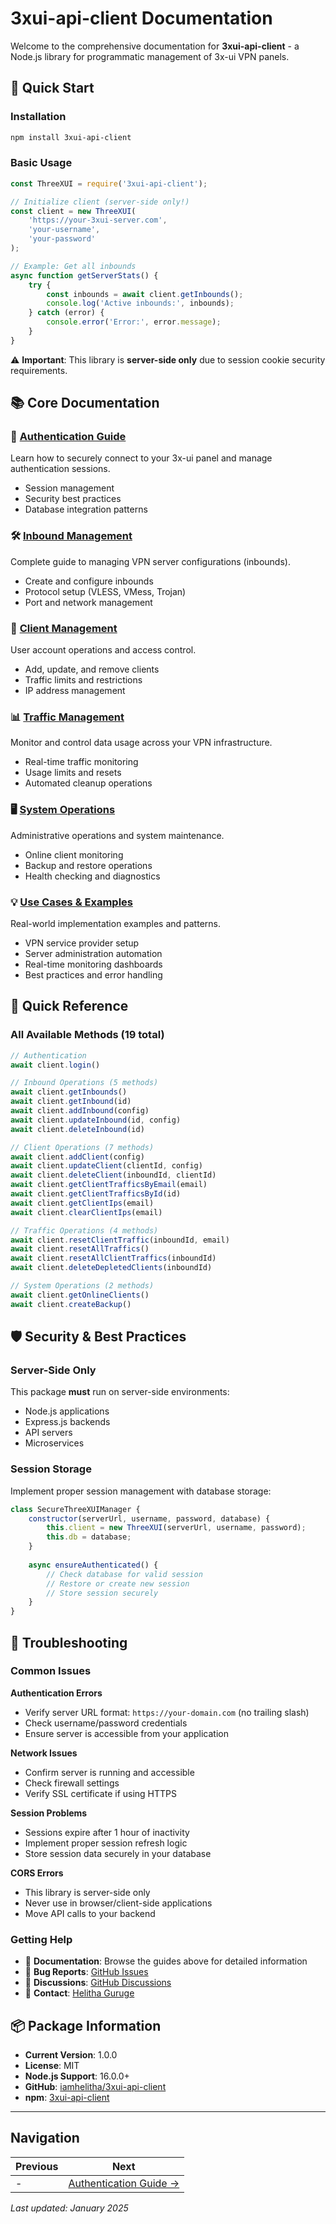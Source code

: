 # 3xui-api-client Documentation

Welcome to the comprehensive documentation for **3xui-api-client** - a Node.js library for programmatic management of 3x-ui VPN panels.

## 🚀 Quick Start

### Installation
```bash
npm install 3xui-api-client
```

### Basic Usage
```javascript
const ThreeXUI = require('3xui-api-client');

// Initialize client (server-side only!)
const client = new ThreeXUI(
    'https://your-3xui-server.com',
    'your-username',
    'your-password'
);

// Example: Get all inbounds
async function getServerStats() {
    try {
        const inbounds = await client.getInbounds();
        console.log('Active inbounds:', inbounds);
    } catch (error) {
        console.error('Error:', error.message);
    }
}
```

⚠️ **Important**: This library is **server-side only** due to session cookie security requirements.

## 📚 Core Documentation

### 🔐 [Authentication Guide](Authentication-Guide.md)
Learn how to securely connect to your 3x-ui panel and manage authentication sessions.
- Session management
- Security best practices  
- Database integration patterns

### 🛠️ [Inbound Management](Inbound-Management.md) 
Complete guide to managing VPN server configurations (inbounds).
- Create and configure inbounds
- Protocol setup (VLESS, VMess, Trojan)
- Port and network management

### 👥 [Client Management](Client-Management.md)
User account operations and access control.
- Add, update, and remove clients
- Traffic limits and restrictions
- IP address management

### 📊 [Traffic Management](Traffic-Management.md)
Monitor and control data usage across your VPN infrastructure.
- Real-time traffic monitoring
- Usage limits and resets
- Automated cleanup operations

### 🖥️ [System Operations](System-Operations.md)
Administrative operations and system maintenance.
- Online client monitoring
- Backup and restore operations
- Health checking and diagnostics

### 💡 [Use Cases & Examples](Use-Cases.md)
Real-world implementation examples and patterns.
- VPN service provider setup
- Server administration automation
- Real-time monitoring dashboards
- Best practices and error handling

## 🎯 Quick Reference

### All Available Methods (19 total)
```javascript
// Authentication
await client.login()

// Inbound Operations (5 methods)
await client.getInbounds()
await client.getInbound(id)
await client.addInbound(config)
await client.updateInbound(id, config)
await client.deleteInbound(id)

// Client Operations (7 methods)  
await client.addClient(config)
await client.updateClient(clientId, config)
await client.deleteClient(inboundId, clientId)
await client.getClientTrafficsByEmail(email)
await client.getClientTrafficsById(id)
await client.getClientIps(email)
await client.clearClientIps(email)

// Traffic Operations (4 methods)
await client.resetClientTraffic(inboundId, email)
await client.resetAllTraffics()
await client.resetAllClientTraffics(inboundId)
await client.deleteDepletedClients(inboundId)

// System Operations (2 methods)
await client.getOnlineClients()
await client.createBackup()
```

## 🛡️ Security & Best Practices

### Server-Side Only
This package **must** run on server-side environments:
- Node.js applications
- Express.js backends  
- API servers
- Microservices

### Session Storage
Implement proper session management with database storage:
```javascript
class SecureThreeXUIManager {
    constructor(serverUrl, username, password, database) {
        this.client = new ThreeXUI(serverUrl, username, password);
        this.db = database;
    }
    
    async ensureAuthenticated() {
        // Check database for valid session
        // Restore or create new session
        // Store session securely
    }
}
```

## 🔧 Troubleshooting

### Common Issues

**Authentication Errors**
- Verify server URL format: `https://your-domain.com` (no trailing slash)
- Check username/password credentials
- Ensure server is accessible from your application

**Network Issues**  
- Confirm server is running and accessible
- Check firewall settings
- Verify SSL certificate if using HTTPS

**Session Problems**
- Sessions expire after 1 hour of inactivity
- Implement proper session refresh logic
- Store session data securely in your database

**CORS Errors**
- This library is server-side only
- Never use in browser/client-side applications
- Move API calls to your backend

### Getting Help

- 📖 **Documentation**: Browse the guides above for detailed information
- 🐛 **Bug Reports**: [GitHub Issues](https://github.com/iamhelitha/3xui-api-client/issues)
- 💬 **Discussions**: [GitHub Discussions](https://github.com/iamhelitha/3xui-api-client/discussions)
- 📧 **Contact**: [Helitha Guruge](https://github.com/iamhelitha)

## 📦 Package Information

- **Current Version**: 1.0.0
- **License**: MIT
- **Node.js Support**: 16.0.0+
- **GitHub**: [iamhelitha/3xui-api-client](https://github.com/iamhelitha/3xui-api-client)
- **npm**: [3xui-api-client](https://www.npmjs.com/package/3xui-api-client)

---

## Navigation

| Previous | Next |
|----------|------|
| - | [Authentication Guide →](Authentication-Guide.md) |

*Last updated: January 2025* 